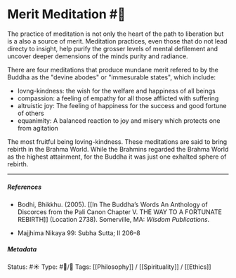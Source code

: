 # Merit Meditation #🧠 

The practice of meditation is not only the heart of the path to liberation but is a also a source of merit. Meditation practices, even those that do not lead directy to insight, help purify the grosser levels of mental defilement and uncover deeper demensions of the minds purity and radiance. 

There are four meditations that produce mundane merit refered to by the Buddha as the "devine abodes" or "immesurable states", which include:

- lovng-kindness: the wish for the welfare and happiness of all beings
- compassion: a feeling of empathy for all those afflicted with suffering
- altruistic joy: The feeling of happiness for the success and good fortune of others
- equanimity: A balanced reaction to joy and misery which protects one from agitation

The most fruitful being loving-kindness. These meditations are said to bring rebirth in the Brahma World. While the Brahmins regarded the Brahma World as the highest attainment, for the Buddha it was just one exhalted sphere of rebirth.

___

##### References

- Bodhi, Bhikkhu. (2005). [[In The Buddha’s Words An Anthology of Discorces from the Pali Canon Chapter V. THE WAY TO A FORTUNATE REBIRTH]] (Location 2738). Somerville, MA: _Wisdom Publications_.

- Majjhima Nikaya 99: Subha Sutta; II 206–8

##### Metadata
Status: #☀️ 
Type: #🔵/🔵 
Tags: [[Philosophy]] / [[Spirituality]] / [[Ethics]]